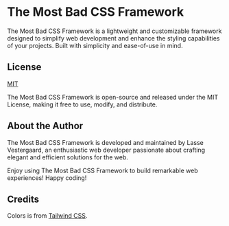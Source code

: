 # The Most Bad CSS Framework

The Most Bad CSS Framework is a lightweight and customizable framework designed to simplify web development and enhance the styling capabilities of your projects. Built with simplicity and ease-of-use in mind.

## License

[MIT](https://choosealicense.com/licenses/mit/)

The Most Bad CSS Framework is open-source and released under the MIT License, making it free to use, modify, and distribute.

## About the Author

The Most Bad CSS Framework is developed and maintained by Lasse Vestergaard, an enthusiastic web developer passionate about crafting elegant and efficient solutions for the web.

Enjoy using The Most Bad CSS Framework to build remarkable web experiences! Happy coding!

## Credits

Colors is from [Tailwind CSS](https://tailwindcss.com/).
